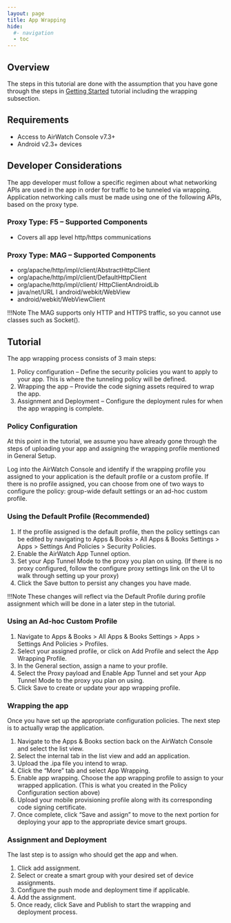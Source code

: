 ```yaml
---
layout: page
title: App Wrapping
hide:
  #- navigation
  - toc
---
```


## Overview

The steps in this tutorial are done with the assumption that you have gone through the steps in [Getting Started](../getting-started.md) tutorial including the wrapping subsection.

## Requirements

- Access to AirWatch Console v7.3+
- Android v2.3+ devices

## Developer Considerations

The app developer must follow a specific regimen about what networking APIs are used in the app in order for traffic to be tunneled via wrapping. Application networking calls must be made using one of the following APIs, based on the proxy type.

### Proxy Type: F5 – Supported Components

- Covers all app level http/https communications

### Proxy Type: MAG – Supported Components

- org/apache/http/impl/client/AbstractHttpClient
- org/apache/http/impl/client/DefaultHttpClient
- org/apache/http/impl/client/ HttpClientAndroidLib
- java/net/URL l android/webkit/WebView
- android/webkit/WebViewClient

!!!Note
    The MAG supports only HTTP and HTTPS traffic, so you cannot use classes such as Socket().

## Tutorial

The app wrapping process consists of 3 main steps:

1. Policy configuration – Define the security policies you want to apply to your app. This is where the tunneling policy will be defined.
2. Wrapping the app – Provide the code signing assets required to wrap the app.
3. Assignment and Deployment – Configure the deployment rules for when the app wrapping is complete.

### Policy Configuration

At this point in the tutorial, we assume you have already gone through the steps of uploading your app and assigning the wrapping profile mentioned in General Setup.

Log into the AirWatch Console and identify if the wrapping profile you assigned to your application is the default profile or a custom profile. If there is no profile assigned, you can choose from one of two ways to configure the policy: group-wide default settings or an ad-hoc custom profile.

### Using the Default Profile (Recommended)

1. If the profile assigned is the default profile, then the policy settings can be edited by navigating to Apps & Books > All Apps & Books Settings > Apps > Settings And Policies > Security Policies.
2. Enable the AirWatch App Tunnel option.
3. Set your App Tunnel Mode to the proxy you plan on using. (If there is no proxy configured, follow the configure proxy settings link on the UI to walk through setting up your proxy)
4. Click the Save button to persist any changes you have made.

!!!Note
    These changes will reflect via the Default Profile during profile assignment which will be done in a later step in the tutorial.

### Using an Ad-hoc Custom Profile

1. Navigate to Apps & Books > All Apps & Books Settings > Apps > Settings And Policies > Profiles.
2. Select your assigned profile, or click on Add Profile and select the App Wrapping Profile.
3. In the General section, assign a name to your profile.
4. Select the Proxy payload and Enable App Tunnel and set your App Tunnel Mode to the proxy you plan on using.
5. Click Save to create or update your app wrapping profile.

### Wrapping the app

Once you have set up the appropriate configuration policies. The next step is to actually wrap the application.

1. Navigate to the Apps & Books section back on the AirWatch Console and select the list view.
2. Select the internal tab in the list view and add an application.
3. Upload the .ipa file you intend to wrap.
4. Click the “More” tab and select App Wrapping.
5. Enable app wrapping. Choose the app wrapping profile to assign to your wrapped application. (This is what you created in the Policy Configuration section above)
6. Upload your mobile provisioning profile along with its corresponding code signing certificate.
7. Once complete, click “Save and assign” to move to the next portion for deploying your app to the appropriate device smart groups.

### Assignment and Deployment
The last step is to assign who should get the app and when.

1. Click add assignment.
2. Select or create a smart group with your desired set of device assignments.
3. Configure the push mode and deployment time if applicable.
4. Add the assignment.
5. Once ready, click Save and Publish to start the wrapping and deployment process.